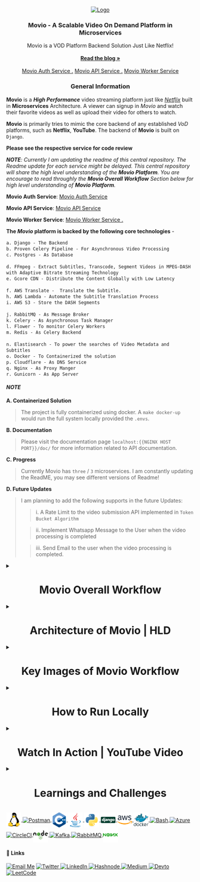                          
<br/>
<div align="center">
<a href="https://github.com/Mahboob-A/Movio/">
<img src="https://github.com/user-attachments/assets/e2ab9eff-401e-4951-8474-986981881842" alt="Logo" width="700" height="400">
</a>
<h3 align="center">Movio - A Scalable Video On Demand Platform in Microservices</h3>
<p align="center">
Movio is a VOD Platform Backend Solution Just Like Netflix!
<br/>
<br/>
<a href="https://github.com/Mahboob-A/Movio/"><strong>Read the blog »</strong></a>
<br/>
<br/>
<a href="https://github.com/Mahboob-A/Movio-Auth-Service/">Movio Auth Service .</a>  
<a href="https://github.com/Mahboob-A/Movio-API-Service/">Movio API Service .</a>
<a href="https://github.com/Mahboob-A/Movio-Worker-Service/">Movio Worker Service</a>
</p>
</div>
<h3 align="center">General Information </h3>

**Movio** is a _**High Performance**_ video streaming platform just like <a href="https://www.netflix.com/in/">_Netflix_</a> built in __Microservices__ Architecture. A viewer can signup in _Movio_ and watch their favorite videos as well as upload their video for others to watch. 

**Movio** is primarily tries to mimic the core backend of any established _VoD_ platforms, such as **Netflix**, **YouTube**. The backend of **Movio**  is built on `Django`.

**Please see the respective service for code review**

_**NOTE**: Currently I am updating the readme of  this central repository. The Readme update for each service might be delayed. This central repository will share the high level understanding of the **Movio Platform**. You are encourage to read throughly the **Movio Overall Workflow** Section below for high level understanding of **Movio Platform**._
 

**Movio Auth Service**: <a href="https://github.com/Mahboob-A/Movio-Auth-Service/">Movio Auth Service </a>  

**Movio API Service**: <a href="https://github.com/Mahboob-A/Movio-API-Service/">Movio API Service </a>

**Movio Worker Service**: <a href="https://github.com/Mahboob-A/Movio-Worker-Service/">Movio Worker Service .</a>

**The _Movio_ platform is backed by the following core technologies** - 

    a. Django - The Backend
    b. Proven Celery Pipeline - For Asynchronous Video Processing  
    c. Postgres - As Database 

    d. FFmpeg - Extract Subtitles, Transcode, Segment Videos in MPEG-DASH with Adaptive Bitrate Streaming Technology
    e. Gcore CDN - Distribute the Content Globally with Low Latency

    f. AWS Translate -  Translate the Subtitle.
    h. AWS Lambda - Automate the Subtitle Translation Process 
    i. AWS S3 - Store the DASH Segments

    j. RabbitMQ - As Message Broker 
    k. Celery - As Asynchronous Task Manager 
    l. Flower - To monitor Celery Workers 
    m. Redis - As Celery Backend 
    
    n. Elastisearch - To power the searches of Video Metadata and Subtitles 
    o. Docker - To Containerized the solution 
    p. Cloudflare - As DNS Service 
    q. Nginx - As Proxy Manger 
    r. Gunicorn - As App Server 
   



#### *NOTE* 

**A. Containerized Solution**

> The project is fully containerized using docker. A `make docker-up` would run the full system locally provided the `.envs`. 

**B. Documentation**

> Please visit the documentation page `localhost:{{NGINX HOST PORT}}/doc/` for more information related to API documentation. 
> 

**C. Progress**
> Currently Movio has `three` / `3` microservices. 
> I am constantly updating the ReadME, you may see different versions of Readme!
> 


**D. Future Updates**
> I am planning to add the following supports in the future Updates:
> 
>> i.  A Rate Limit to the video submission API implemented in `Token Bucket Algorithm` 
> 
>> ii. Implement Whatsapp Message to the User when the video processing is completed 
> 
>> iii. Send Email to the user when the video processing is completed. 
> 


<details>
<summary><h1 align="center">Movio Overall Workflow</h1></summary>

## Overall Workflow of Movio 


### Workflow of <a href="https://github.com/Mahboob-A/Movio-Auth-Service/">Movio Auth Service </a>  

* The authentication system of `Movio Auth Service` is built from scratch. No `3rd party` packages has been used. 

* The Auth Service provides `JWT access and refresh` token with some additional custom user data encoded in it.

<br/>
<br/>

### Workflow of <a href="https://github.com/Mahboob-A/Movio-API-Service/">Movio API Service </a> 

The <a href="https://github.com/Mahboob-A/Movio-API-Service/">Movio API Service </a> service is exposed to public access along with the <a href="https://github.com/Mahboob-A/Movio-Auth-Service/">Movio Auth Service </a> . Users can interact with  <a href="https://github.com/Mahboob-A/Movio-API-Service/">Movio API Service </a>  for video processing and requesting the video metadata. The service `Produces RabbitMQ` events that would be consumed by <a href="https://github.com/Mahboob-A/Movio-Worker-Service/">Movio Worker Service </a> and the service also `Consumes RabbitMQ` events that are produced by <a href="https://github.com/Mahboob-A/Movio-Worker-Service/">Movio WorkerService </a>. 

Once <a href="https://github.com/Mahboob-A/Movio-API-Service/">Movio API Service </a> consumes a message that is produced by <a href="https://github.com/Mahboob-A/Movio-Worker-Service/">Movio Worker Service </a>, it updates the `status of the video processing` in the database. As an extension, I am planning to sending `Whatsapp Message and Email` to the user at this time to inform the User about the successful video process result.  

**NOTE:**  _See API Documentation Below for Full API Params and Information._

_**TL;DR;**_ 

**Upload API:**

* User send a `video file` along with  `title`, `duration`, and `description`. 
* The video is offloaded to `celery worker`. 
* The celery worker uploads the video to `S3 Bucket`, deletes the local file and creates a `RabbitMQ Event` with some data. 
* This  message is consumed by  <a href="https://github.com/Mahboob-A/Movio-WOrker-Service/">Movio Worker Service </a> to process the video. 

 **Stream API:**

* User passes a `video_id` and the API provides all the necessary information to play the video such as: `CDN URL`, and other video metadata. 

**Search APIs:**

* Search in a href="https://github.com/Mahboob-A/Movio-API-Service/">Movio API Service </a> is powered by `Elastisearch`. 
User can search a video by the below properties: 

> i. video title 
> 
> ii. video description 
> 
> iii. subtitle keyword 
> 

**List API:**

* The `ListView` is a paginated API. It responds with all the videos in the database with `paginated response`. 


#### Below I am describing below app wise how  <a href="https://github.com/Mahboob-A/Movio-API-Service/">Movio API Service </a> works internally. 

 **APP: Event Manager**

* `event_manager` is the app that is responsible to communicate with the cloud `RabbitMQ` instance  <a href="https://github.com/Mahboob-A/Movio-API-Service/">Movio API Service </a> is using to communicate with  <a href="https://github.com/Mahboob-A/Movio-Worker-Service/">Movio Worker Service </a>. 

* The `event_manager` app consists of a `Django Management Command` that runs on different process to listen to the events of the Movio Inter Services. 

* It produces messages  to be consumed by  <a href="https://github.com/Mahboob-A/Movio-Worker-Service/">Movio Worker Service </a> and it also listens to the messages that are produced by  <a href="https://github.com/Mahboob-A/Movio-WOrker-Service/">Movio Worker Service </a>. 

* `Video Submission API` - `/api/v1/app/events/video-upload/` -> API that offloads the video processing to the `celery worker`.  

**APP: Stream** 

* The `stream` app is responsible for all the streaming related APIs. 

* `SingleVideoMetaDataAPI` - `/api/v1/app/stream/video-metadata/<uuid:video_id>/` ->  to get video metadata about a single video provided a `video_id`. 

* `ListView API`  - `/api/v1/app/stream/videos/all/`  -> API to get all the videos available in the platform with `paginated response.`

* The user needs to use a `dash player` and send a request to the `CDN URL` to play the video along with the `subtitle`.

**APP: ES Search (Elastic Search)**

* The app is responsible for managing all the `elasticsearch` related `documents`, `serializers` and `views`. 

* Movio is powered by `Elasticsearch` for searching in the platform. 

* `Search In Video MetaData` -  `/api/v1/app/search/video-metadata/`  -> To search on video `title` and video `description`. 

* `Search in Video Subtitle` - `/api/v1/app/search/subtitle/`  -> To search on video `subtitle`. 

<br/> 
<br/>

### Workflow of <a href="https://github.com/Mahboob-A/Movio-Worker-Service/">Movio Worker Service </a> 

The <a href="https://github.com/Mahboob-A/Movio-Worker-Service/">Movio Worker Service </a> is the heart of the Movio Platform. The service, just like the <a href="https://github.com/Mahboob-A/Movio-API-Service/">Movio API Service </a>, runs an additional `Process` `(Django Management Command)` to listen to the `RabbitMQ` events that are produced by <a href="https://github.com/Mahboob-A/Movio-API-Service/">Movio API Service </a>. The service also produces message after it finishes the video processing and that message is consumed by the <a href="https://github.com/Mahboob-A/Movio-API-Service/">Movio API Service </a>. 

Once the <a href="https://github.com/Mahboob-A/Movio-Worker-Service/">Movio Worker Service </a> consumes a message produced by <a href="https://github.com/Mahboob-A/Movio-API-Service/">Movio API Service </a>, a robust `Celery Pipeline` is activated. 

**Below, I am mentioning all the Celery tasks that are included in this Pipeline**.

**NOTE:** _All The Below Tasks Run Sequentially._

#### Task 01: Download Video From S3 

* This is the very first task in the pipeline. It downloads the video that was submitted by the user (which was uploaded to S3 by <a href="https://github.com/Mahboob-A/Movio-API-Service/">Movio API Service </a>). 

 
#### Task 02: Delete Video From S3 

* As the video is downloaded from S3 to process locally, this task deletes the video from S3 bucket as that video is no longer needed. 

#### Task 03: Extract Subtitle From Video 

* This task  make uses of `ffmpeg tool` and extracts the subtitle from the video, and saves it locally for further processing. 

#### Task 04: Upload Subtitle File to S3 for Lambda Processing

* This task uploads the `Subtitle` / `CC` file to a `S3` bucket. 

> **AWS Lambda Function for Subtitle Translation** 
> 
>> * The `S3` bucket is a trigger point for a AWS Lambda function. 
> 
>> The Lambda function downloads the subtitle file from S3, and translate the subtitle in `Bengali`, `Hindi`, `French` and `Spanish`. 
> 
>> The Lambda function uses AWS Translate Service to translate the subtitles. 
> 
>> Once the translation is completed, the Lambda function uploads all the subtitle files to another `S3 bucket` which is  designated for `production stage`. 
> 

#### Task 05: Transcode Video to MP4 

* As `MPEG-DASH` players are browser based, `dash player` can not directly serve `.mkv` container `dash segments`. 
Hence, it is necessary to `transcode` the video into `MP4` so that any `dash player` can play the segments. 

* This task make use of `ffmpeg tool` and transcode the video into `MP4` container format. 

* It uses `h264` codec for transcoding the video and `aac` for sound stream. 
 

#### Task 06: Make DASH Segments of the Video with Adaptive Bitrate 

* Once the `.MKV` video file is `transcoded` into `MP4` container type, it is ready for segmentation.    

* This task segments the video into chunks with adaptive bitrate technology. 

> **Adaptive Bitrate** 
> 
>> `Adaptive Bitrate (ABR) is very popular method of video segmentation. `ABR` makes video streaming very joyful as it accounts for the `network bandwidth` and `network latency` of the client. 
> 
>> If the client has slower network speed, the `ABR` technology downgrades the video quality automatically hence the client does not experience `buffering` or `minimal buffering`.
> 
>> In `ABR`, the segment size is automatically chosen by the `dash player`. 
> 
    
* The task segments the video in: `360p`, `480p`, and `720p` with `800 kbps`, `1200 kbps` and `2400 kbps` bitrate respectively. 


#### Task 07: Edit `manifest.mpd` File

* Once the video is processed for `DASH Segments`, it generates an `.mpd` file where all required information about the video is stored. 

* `ffmpeg` does not support adding `Subtitle` information in the `manifest.mpd` file, hence, we need to manually add the `Subtitle` information in the `manifest.mpd` file. 

* This task does the same job. It opens the `manifest.mpd` file, and adds some `AdaptionSet` in the `manifest.mpd` with the `BaseURL` of the `Subtitles`. 


#### Task 08: Upload DASH Segments to S3 and Chain Callback

* This task is interesting. This task creates `sub-tasks` within it to utilize the maximum resources of the server. 

* This task creates batch of a list of 10 segments, and a task task is created for each list. 

* Each list has 10 segments, hence, all the `sub-tasks` are dedicated to upload a batch of 10 segments in `S3`. 

> **Why Create Sub Task**
> 
>> I am creating sub-tasks in order to fully utilize the full throttle of the server. 
> Imagine, a video file has 1000 segments, and we are allocating only one `celery worker`, it is a bottleneck for two reasons: 
>
>>> i. The worker may fail as uploading straight 1000 segments may need much more connection time to the `s3_client`. 
>
>>> ii. Assigning only one worker doesn't utilizes the full capabilities of the server. Imaging a server has 8 workers. If we are assigning only one worker, it has high chances that a few worker may be idle/doing nothing. 
> 
>>> "We pay cloud providers for the cores. Cores are not promised to stay cool" - Someone Wise! 
> 
>>> Hence, in order to fully utilize all the capabilities and all the available workers, I am distributing the uploading task in smaller batches and allocating all the available workers to upload. 
> 
>>> This way, no worker needs to maintain a connection for long time, and as many available workers are working symultaniously, the upload is faster. 
> 


 * The task creates all the batches as `Celery Group` so that all the tasks may run symultaniously. 

* The task also creates a `callback chain` with two other tasks: 
> task i. publish message to mq 
> task ii. cleanup local files 

* Then the task creates a `celery cord` canvas `celery group` as the `header` and the `callback chain` as the callback so that 
the `cleanup local files` task only execute when all the uploading tasks are completed. 

#### Task 09: Publish MQ Message 

* This task is the first task in the previous `callback chain`. 

* It produces message for the  <a href="https://github.com/Mahboob-A/Movio-API-Service/">Movio API Service </a> with additional video metadata information so that the <a href="https://github.com/Mahboob-A/Movio-API-Service/">Movio API Service </a> may update the database. 

#### Task 10: Cleanup Local Files 

* This is the last task in the `callback chain` of the `callback` of the previous task. 

* This task clears all the processed data from local storage such as `Subtitle file`, `.MKV` and `.MP4` file and the local `DASH Segments`. 
 
<br/> <br/>

</details>

<details>
<summary><h1 align="center">Architecture of Movio  |  HLD </h1></summary>


## Architecture of Movio 

### Architecture of  <a href="https://github.com/Mahboob-A/Movio-Auth-Service/">Movio Auth Service </a>

  


![movio-auth-service-hld](https://github.com/user-attachments/assets/4354472a-78f8-4365-a3c5-1df6cf4a2982)



### Architecture of  <a href="https://github.com/Mahboob-A/Movio-API-Service/">Movio API Service </a>

![movio-api-service-hld](https://github.com/user-attachments/assets/8888cc08-1f82-4970-9b76-65d7d3b990ed)


### Architecture of  <a href="https://github.com/Mahboob-A/Movio-Worker-Service/">Movio Worker Service</a>

_**NOTE**_: <a href="https://github.com/Mahboob-A/Movio-Worker-Service/">Movio Worker Service</a> is only accessible through `Message Queue` Events. The `Nginx Container` in <a href="https://github.com/Mahboob-A/Movio-Worker-Service/">Movio Worker Service</a> is only for `Healthcheck` and for `Admin Portal`.  

![movio-worker-service-hld](https://github.com/user-attachments/assets/b9d41bf6-8c0f-4c75-bc35-f983c870d6de)

<br/> <br/>

</details>

<details>
<summary><h1 align="center">Key Images of Movio Workflow</h1></summary>

**In this section, I am adding some `key images` of `Movio workflow`.**

<br/> 

* A snapshot of Movio Player with Multiple Subtitle Support

![movio-player-with-subtitle](https://github.com/user-attachments/assets/548e912d-d15a-4ee5-8d3c-5dc1cf563b23)

<br/> 

* The `MPEG-DASH` Segments are being served through a `CDN` (Gcore CDN)
> The `CDN URL` is `movio-cdn.algocode.site`. 
> 
>> I am using my old domain I purchased for my another project - <a href="https://github.com/Mahboob-A/algocode/">Algocode</a>. This is a microservices backend solution of `Online Judge` just like `Leetcode`. No other `3rd Party APIs` has been used. User passes code in `C++`, and the  `RCE Enginer` executes the code in a secure docker container and generates results such as `AC`, `WA`, `TLE` etc. To learn more about `Algocode`, please visit  <a href="https://github.com/Mahboob-A/algocode/">Algocode</a> here. 

![segments-served-from-cdn](https://github.com/user-attachments/assets/18f3760b-cea9-4b4f-9fda-515e66ab0076)

<br/> 

* Segments in `S3 Bucket` 

![segments-in-s3-bucket](https://github.com/user-attachments/assets/d87ca384-b53c-4723-9a44-07ccc62f4430)

<br/> 

* Subtitles in `S3 Bucket` 

![subtitles-in-s3-bucket](https://github.com/user-attachments/assets/41552ff6-ce4c-4b3a-ac7a-eda1afb0df9e)

<br/> 

* `AWS Lambda` function

![aws-lambda-function](https://github.com/user-attachments/assets/3c992e40-0bb9-4aeb-bc55-303364521bc0)

<br/> 

* `DASH Segmentation` with `Adaptive Bitrate` of the Video

![dash-segments-with-abr](https://github.com/user-attachments/assets/01ce799f-2d64-4b7d-ab88-d118e36f2210) 

<br/> 

* `DASH Segments` Batch Processing to Upload in `S3 Bucket` 


![dash-segments-s3-batch-processing](https://github.com/user-attachments/assets/7d999a6f-8edd-4367-acfb-71e0be92ffdd)

<br/> 


<br/> <br/>

</details>

<details>
<summary><h1 align="center">How to Run Locally</h1></summary>

* In order to watch the video file, you do not need to run any of the services! 

* As all the segments are uploaded in `S3 Bucket`, and I have already set up Gcore CDN in order to serve the `DASH `Segments`, you only need to run a `html` page which has a `dash player` in it. 

* Please copy this already available `dash player` from the  <a href="https://github.com/Mahboob-A/Movio-API-Service/">Movio API Service </a>, and run it with the `Live Server`, and you will be able to see the video with `subtitle!`

* Please <a href="https://github.com/Mahboob-A/Movio-API-Service/blob/main/src/html-templates/dash-plyaer-current.html/">COPY THIS HTML FILE </a> , and put the `long video` or `short video` `CDN URL` in the `url` variable, and depending upon the long or short video URL, the video will be played. 

* **If you want to setup local development, you need a few AWS credentials as well as RabbitMQ Credential, Gcore CDN Credential, CloudFlare DNS** 


<br/> <br/> 

</details>
<details>
<summary><h1 align="center">Watch In Action | YouTube Video</h1></summary>


## Watch Movio on Action 

<br>

#### Video 01: Watch The General Video Playback Demonstration Of Movio 

* In this video, you can watch the general video playback of Movio with Subtitles. 


<a href="https://youtu.be/F_R2KIXYBMU" target="_blank">
  <img src="https://img.youtube.com/vi/F_R2KIXYBMU/0.jpg" alt="Watch the video">
</a>

<br>
<br>


#### Video 02: Movio High Level Architecture Understanding 

* In this video, you can learn more about the high level architecture of Movio

TimeStamp: 

A. Introduction: 00:00

B. Movio Auth Service: 02:05

C. Movio API Service: 03:55 

D. Movio Worker Service: 09:30 

E. Movio Worker Service Celery Pipeline: 11:40 

<a href="https://youtu.be/Y2_KYdhKGhw" target="_blank">
  <img src="https://img.youtube.com/vi/Y2_KYdhKGhw/0.jpg" alt="Watch the video">
</a>

<br>
<br>

#### Video 03: Watch the Big Picture of Movio - How Movio <a href="https://github.com/Mahboob-A/Movio-Worker-Service/">Movio Worker Service</a> and <a href="https://github.com/Mahboob-A/Movio-API-Service/">Movio API Service</a> and the Celery Pipeline Works Internally 

TimeStamp: 

A. Introduction: 00:00

B. Docker Compose Introduction: 02:10 

C. Django Middleware for Auth and Video Body Check: 03:55 

D. Docker Up Movio API Service: 08:57

E. Show Movio API Service Celery Logs: 11:24

F. Run Django Management Command for API Service: 11:50 

G. Docker Up Movio Worker Service: 12:40 

F. Show Flower for Celery Monitoring: 13:50 

G. Show Movio WOrker Service Celery Logs: 14:30 

H. Run Django Management Command for Worker Service: 15:00 

I. Submit Video to Movio API Service from Postman [POST]: 19:15 

J. Celery Task Explanation of Movio API Service: 19:50 

K. API Service Management Command for RabbitMQ: 21:10 

L. Worker Service Flower: 23:30 


Worker Service Celery Task: 

M. Worker Service Celery Tasks: 24:00 

O. Worker Service Celery Task - Download Video from S3: 24:43 

P. Worker Service Celery Task - Delete Video from S3: 25:50 

Q. Worker Service Celery Task - Extract Subtitle from Video: 27:40 

R. Worker Service Celery Task - Upload Subtitle to Translate for AWS Lambda: 29:40 

S. Worker Service Celery Task - Transcode Video to MP4: 32:25 

T. Worker Service Celery Task - DASH Segment Video: 34:55 

U. Worker Service Celery Task - Edit Manifest to Add Subtitle Information: 39:00 

V. Worker Service Celery Task - Upload DASH Segments to S3 Entrypoint and Celery Callback: 39:40 

W. Worker Service Celery Task - Sub Task Batch Processing (Celery Chain, Group, Chord): 40:15

X. Worker Service Celery Task - Upload Segments Sub Task (S3 Batch Upload): 46:40 

Y. Worker Service Celery Task - MQ Message Publish: 48:15 


Movio API Service APIs:
 
Z. Get Singel Video Metadata Information: 49:30 

a. Search Video Title/Description/Subtitle Search #Elastisearch: 51:40 


AWS Services: 

b. AWS S3 for Segments and Subtitles: 54:18

c. Show DASH Manifest File with Subtitle: 55:10 

d. Show English and Bengali Subtitle: 56:00 

e. AWS Lambda Function for Subtitle Translation: 56:50 


VIDEO PLAY: 

See The Video being Served through Gcore CDN: 

f. See the Video Segments are Played: 58:00 

g. Run Live Server with DASH Player: 58:15 

h. See the Video is being Played: 59:00 

i. See a Long Video being Played with Seek Backward and Forward with Synked Subtitles through CDN: 01:01:20


<a href="https://youtu.be/hGbIbQ6gXwI" target="_blank">
  <img src="https://img.youtube.com/vi/hGbIbQ6gXwI/0.jpg" alt="Watch the video">
</a>


<br>
<br>


</details><details>
<summary><h1 align="center">Learnings and Challenges</h1></summary>


## Learning and Challenges 

* It was super fun to build this project. I learnt so much new concepts during building this project. 

* I begun the project development on 09/09/24, and developed till 19/09/24. It took total 10 days to build the project what it is right now. Few times, I thought to give up, but I knew, every problem comes with a solution, we just need to pay attention to the problem itself to understand the solution. 

* I am hoping to continue this project and add some more extensions such as send email or whatsapp message to the user, add  rate limiting to the video submission API with Token Bucket or Fixed Window or Dynamic Window algorithm, add few more middleware to decrease the load to the view as I am already using to middleware to authenticate the request and validate the video upload API. 

 <br/> <br/> 


</details>
<br/>

<a href="https://www.linux.org/" target="blank">
<img align="center" src="https://raw.githubusercontent.com/devicons/devicon/master/icons/linux/linux-original.svg" alt="Linux" height="40" width="40" />
</a>
<a href="https://postman.com" target="blank">
<img align="center" src="https://www.vectorlogo.zone/logos/getpostman/getpostman-icon.svg" alt="Postman" height="40" width="40" />
</a>
<a href="https://www.w3schools.com/cpp/" target="blank">
<img align="center" src="https://raw.githubusercontent.com/devicons/devicon/master/icons/cplusplus/cplusplus-original.svg" alt="C++" height="40" width="40" />
</a>
<a href="https://www.java.com" target="blank">
<img align="center" src="https://raw.githubusercontent.com/devicons/devicon/master/icons/java/java-original.svg" alt="Java" height="40" width="40" />
</a>
<a href="https://www.python.org" target="blank">
<img align="center" src="https://raw.githubusercontent.com/devicons/devicon/master/icons/python/python-original.svg" alt="Python" height="40" width="40" />
</a>
<a href="https://www.djangoproject.com/" target="blank">
<img align="center" src="https://raw.githubusercontent.com/devicons/devicon/master/icons/django/django-original.svg" alt="Django" height="40" width="40" />
</a>
<a href="https://aws.amazon.com" target="blank">
<img align="center" src="https://raw.githubusercontent.com/devicons/devicon/master/icons/amazonwebservices/amazonwebservices-original-wordmark.svg" alt="AWS" height="40" width="40" />
</a>
<a href="https://www.docker.com/" target="blank">
<img align="center" src="https://raw.githubusercontent.com/devicons/devicon/master/icons/docker/docker-original-wordmark.svg" alt="Docker" height="40" width="40" />
</a>
<a href="https://www.gnu.org/software/bash/" target="blank">
<img align="center" src="https://www.vectorlogo.zone/logos/gnu_bash/gnu_bash-icon.svg" alt="Bash" height="40" width="40" />
</a>
<a href="https://azure.microsoft.com/en-in/" target="blank">
<img align="center" src="https://www.vectorlogo.zone/logos/microsoft_azure/microsoft_azure-icon.svg" alt="Azure" height="40" width="40" />
</a>
<a href="https://circleci.com" target="blank">
<img align="center" src="https://www.vectorlogo.zone/logos/circleci/circleci-icon.svg" alt="CircleCI" height="40" width="40" />
</a>
<a href="https://nodejs.org" target="blank">
<img align="center" src="https://raw.githubusercontent.com/devicons/devicon/master/icons/nodejs/nodejs-original-wordmark.svg" alt="Node.js" height="40" width="40" />
</a>
<a href="https://kafka.apache.org/" target="blank">
<img align="center" src="https://www.vectorlogo.zone/logos/apache_kafka/apache_kafka-icon.svg" alt="Kafka" height="40" width="40" />
</a>
<a href="https://www.rabbitmq.com" target="blank">
<img align="center" src="https://www.vectorlogo.zone/logos/rabbitmq/rabbitmq-icon.svg" alt="RabbitMQ" height="40" width="40" />
</a>
<a href="https://www.nginx.com" target="blank">
<img align="center" src="https://raw.githubusercontent.com/devicons/devicon/master/icons/nginx/nginx-original.svg" alt="Nginx" height="40" width="40" />
</a>
<br/>

#### 🔗 Links

[![Email Me](https://img.shields.io/badge/mahboob-black?style=flat&logo=gmail)](mailto:connect.mahboobalam@gmail.com?subject=Hello) 
  <a href="https://twitter.com/imahboob_a" target="_blank">
    <img src="https://img.shields.io/badge/Twitter-05122A?style=flat&logo=twitter&logoColor=white" alt="Twitter">
  </a>
  <a href="https://linkedin.com/in/i-mahboob-alam" target="_blank">
    <img src="https://img.shields.io/badge/LinkedIn-05122A?style=flat&logo=linkedin&logoColor=white" alt="LinkedIn">
  </a>
  <a href="https://hashnode.com/@imehboob" target="_blank">
    <img src="https://img.shields.io/badge/Hashnode-05122A?style=flat&logo=hashnode&logoColor=white" alt="Hashnode">
  </a>
  <a href="https://medium.com/@imehboob" target="_blank">
    <img src="https://img.shields.io/badge/Medium-05122A?style=flat&logo=medium&logoColor=white" alt="Medium">
  </a>
  <a href="https://dev.to/imahboob_a" target="_blank">
    <img src="https://img.shields.io/badge/Dev.to-05122A?style=flat&logo=dev.to&logoColor=white" alt="Devto">
  </a>
  <a href="https://www.leetcode.com/mahboob-alam" target="_blank">
    <img src="https://img.shields.io/badge/LeetCode-05122A?style=flat&logo=leetcode&logoColor=white" alt="LeetCode">
  </a>